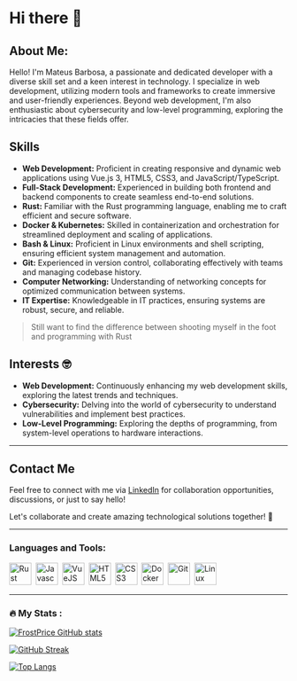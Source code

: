 # Hi there 👋

## About Me:

Hello! I'm Mateus Barbosa, a passionate and dedicated developer with a diverse skill set and a keen interest in technology. I specialize in web development, utilizing modern tools and frameworks to create immersive and user-friendly experiences. Beyond web development, I'm also enthusiastic about cybersecurity and low-level programming, exploring the intricacies that these fields offer.

## Skills

- **Web Development:** Proficient in creating responsive and dynamic web applications using Vue.js 3, HTML5, CSS3, and JavaScript/TypeScript.
- **Full-Stack Development:** Experienced in building both frontend and backend components to create seamless end-to-end solutions.
- **Rust:** Familiar with the Rust programming language, enabling me to craft efficient and secure software.
- **Docker & Kubernetes:** Skilled in containerization and orchestration for streamlined deployment and scaling of applications.
- **Bash & Linux:** Proficient in Linux environments and shell scripting, ensuring efficient system management and automation.
- **Git:** Experienced in version control, collaborating effectively with teams and managing codebase history.
- **Computer Networking:** Understanding of networking concepts for optimized communication between systems.
- **IT Expertise:** Knowledgeable in IT practices, ensuring systems are robust, secure, and reliable.

> Still want to find the difference between shooting myself in the foot and programming with Rust

## Interests :nerd_face:	

- **Web Development:** Continuously enhancing my web development skills, exploring the latest trends and techniques.
- **Cybersecurity:** Delving into the world of cybersecurity to understand vulnerabilities and implement best practices.
- **Low-Level Programming:** Exploring the depths of programming, from system-level operations to hardware interactions.
  
---

## Contact Me

Feel free to connect with me via [LinkedIn](https://www.linkedin.com/in/yourprofile) for collaboration opportunities, discussions, or just to say hello!

Let's collaborate and create amazing technological solutions together! 🚀
 
---

### Languages and Tools:
<div>
 <img src="https://cdn.jsdelivr.net/gh/devicons/devicon/icons/rust/rust-plain.svg" title="Rust" alt="Rust" width="40" height="40"/>&nbsp;
 <img src="https://cdn.jsdelivr.net/gh/devicons/devicon/icons/javascript/javascript-original.svg" title="Javascript" alt="Javascript" width="40" height="40"/>&nbsp;
 <img src="https://cdn.jsdelivr.net/gh/devicons/devicon/icons/vuejs/vuejs-original-wordmark.svg" title="VueJS" alt="VueJS" width="40" height="40"/>&nbsp;
 <img src="https://cdn.jsdelivr.net/gh/devicons/devicon/icons/html5/html5-plain-wordmark.svg" title="HTML5" alt="HTML5" width="40" height="40"/>&nbsp;
 <img src="https://cdn.jsdelivr.net/gh/devicons/devicon/icons/css3/css3-plain-wordmark.svg" title="CSS3" alt="CSS3" width="40" height="40"/>&nbsp;
 <img src="https://cdn.jsdelivr.net/gh/devicons/devicon/icons/docker/docker-plain-wordmark.svg" title="Docker" alt="Docker" width="40" height="40"/>&nbsp;
 <img src="https://cdn.jsdelivr.net/gh/devicons/devicon/icons/git/git-plain-wordmark.svg" title="Git" alt="Git" width="40" height="40"/>&nbsp;
 <img src="https://cdn.jsdelivr.net/gh/devicons/devicon/icons/linux/linux-original.svg"  title="Linux" alt="Linux" width="40" height="40"/>&nbsp;
</div>
          
---

### :fire: My Stats :
[![FrostPrice GitHub stats](https://github-readme-stats.vercel.app/api?username=FrostPrice&theme=monokai)](https://github.com/anuraghazra/github-readme-stats)

[![GitHub Streak](https://github-readme-streak-stats.herokuapp.com/?user=FrostPrice&theme=monokai)](https://git.io/streak-stats)

[![Top Langs](https://github-readme-stats.vercel.app/api/top-langs/?username=FrostPrice&theme=monokai&hide=jupyter%20notebook,ShaderLab,c%23)](https://github.com/anuraghazra/github-readme-stats)

